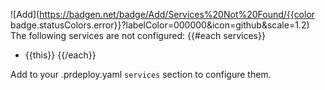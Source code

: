 ![Add](https://badgen.net/badge/Add/Services%20Not%20Found/{{color badge.statusColors.error}}?labelColor=000000&icon=github&scale=1.2)
The following services are not configured:
{{#each services}}

- {{this}}
{{/each}}

Add to your .prdeploy.yaml `services` section to configure them.
